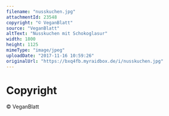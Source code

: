 ```yaml
---
filename: "nusskuchen.jpg"
attachmentId: 23548
copyright: "© VeganBlatt"
source: "VeganBlatt"
altText: "Nusskuchen mit Schokoglasur"
width: 1800
height: 1125
mimeType: "image/jpeg"
uploadDate: "2017-11-16 10:59:26"
originalUrl: "https://bxq4fb.myraidbox.de/i/nusskuchen.jpg"
---
```


# Copyright

© VeganBlatt

